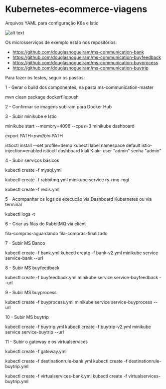 # Kubernetes-ecommerce-viagens
 Arquivos YAML para configuração K8s e Istio

![alt text](https://github.com/douglasnogueiram/Kubernetes-ecommerce-viagens/blob/master/Captura%20de%20Tela%202020-08-02%20a%CC%80s%2012.38.09.png)

Os microsserviços de exemplo estão nos repositórios:
- https://github.com/douglasnogueiram/ms-communication-bank
- https://github.com/douglasnogueiram/ms-communication-buyfeedback
- https://github.com/douglasnogueiram/ms-communication-buyprocess
- https://github.com/douglasnogueiram/ms-communication-buytrip

Para fazer os testes, seguir os passos:

1 - Gerar o build dos componentes, na pasta ms-communication-master

mvn clean package dockerfile:push


2 - Confirmar se imagens subiram para Docker Hub


3 - Subir minikube e Istio

minikube start --memory=4096 --cpus=3
minikube dashboard

export PATH=$pwd/bin:$PATH

istioctl install --set profile=demo
kubectl label namespace default istio-injection=enabled
istioctl dashboard kiali
Kiaki: user "admin"    senha "admin"


4 - Subir serviços básicos

kubectl create -f mysql.yml

kubectl create -f rabbitmq.yml
minikube service rs-rmq-mgt

kubectl create -f redis.yml


5 - Acompanhar os logs de execução via Dashboard Kubernetes ou via terminal

kubectl logs -t <nome do pod>

6 - Criar as filas do RabbitMQ via client

fila-compras-aguardando
fila-compras-finalizado


7 - Subir MS Banco

kubectl create -f bank.yml
kubectl create -f bank-v2.yml
minikube service service-bank --url


8 - Subir MS buyfeedback

kubectl create -f buyfeedback.yml
minikube service service-buyfeedback --url


9 - Subir MS buyprocess

kubectl create -f buyprocess.yml
minikube service service-buyprocess --url


10 - Subir MS buytrip

kubectl create -f buytrip.yml
kubectl create -f buytrip-v2.yml
minikube service service-buytrip --url


11 - Subir o gateway e os virtualservices

kubectl create -f gateway.yml

kubectl create -f destinationrule-bank.yml
kubectl create -f destinationrule-buytrip.yml

kubectl create -f virtualservices-bank.yml
kubectl create -f virtualservices-buytrip.yml
